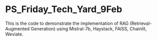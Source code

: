# PS_Friday_Tech_Yard_9Feb
This is the code to demonstrate the implementation of RAG (Retrieval-Augmented Generation) using Mistral-7b, Haystack, FAISS, Chainlit, Weviate. 
